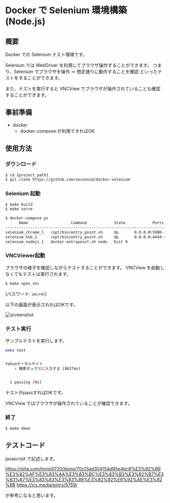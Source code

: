 # Docker で Selenium 環境構築 (Node.js)
## 概要
Docker での Selenium テスト環境です。

Selenium では WebDriver を利用してブラウザ操作することができます。
つまり、Selenium でブラウザを操作 -> 想定通りに動作することを確認 といったテストをすることができます。

また、テストを実行すると VNCView でブラウザが操作されていることも確認することができます。

## 事前準備
* docker
  * docker-compose が利用できればOK

## 使用方法
### ダウンロード

```bash
$ cd {project_path}
$ git clone https://github.com/seconoid/docker-selenium
```

### Selenium 起動

```bash
$ make build
$ make serve

$ docker-compose ps
      Name                   Command            State            Ports
-------------------------------------------------------------------------------
selenium_chrome_1   /opt/bin/entry_point.sh     Up       0.0.0.0:5900->5900/tcp
selenium_hub_1      /opt/bin/entry_point.sh     Up       0.0.0.0:4444->4444/tcp
selenium_nodejs_1   docker-entrypoint.sh node   Exit 0
```

### VNCViewer起動
ブラウザの様子を確認しながらテストすることができます。
VNCView を起動しなくてもテストは実行されます。

```bash
$ make open_vnc
```

(パスワード: `secret`)

以下の画面が表示されればOKです。

![screenshot](https://api.monosnap.com/file/download?id=VDeDjYw9OiednYqAsZzG4cGV10KTUG)

### テスト実行
サンプルテストを実行します。

```bash
make test


Yahooポータルサイト
    ✓ 検索ボックスに入力する (8627ms)


  1 passing (9s)
```

テストがpassすればOKです。

VNCView ではブラウザが操作されていることが確認できます。

### 終了

```bash
$ make down
```

## テストコード

javascript で記述します。

https://qiita.com/tonio0720/items/70c13ad304154d95e4bc#%E3%82%B9%E3%82%AF%E3%83%AA%E3%83%BC%E3%83%B3%E3%82%B7%E3%83%A7%E3%83%83%E3%83%88%E3%82%92%E6%92%AE%E3%82%8B
https://ics.media/entry/5759/

が参考になると思います。
